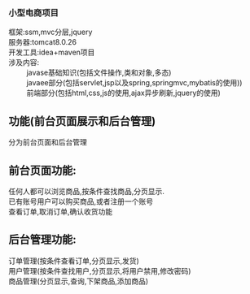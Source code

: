 ### 小型电商项目
框架:ssm,mvc分层,jquery<br/>
服务器:tomcat8.0.26<br/>
开发工具:idea+maven项目<br/>
涉及内容:<br>
&nbsp;&nbsp;&nbsp;&nbsp;&nbsp;&nbsp;&nbsp;&nbsp;
javase基础知识(包括文件操作,类和对象,多态)<br/>
&nbsp;&nbsp;&nbsp;&nbsp;&nbsp;&nbsp;&nbsp;&nbsp;
javaee部分(包括servlet,jsp以及spring,springmvc,mybatis的使用))<br/>
&nbsp;&nbsp;&nbsp;&nbsp;&nbsp;&nbsp;&nbsp;&nbsp;
前端部分(包括html,css,js的使用,ajax异步刷新,jquery的使用)<br/>
## 功能(前台页面展示和后台管理)
分为前台页面和后台管理<br/>
## 前台页面功能:<br/>
任何人都可以浏览商品,按条件查找商品,分页显示.<br/>
已有账号用户可以购买商品,或者注册一个账号<br/>
查看订单,取消订单,确认收货功能<br/>
## 后台管理功能:
订单管理(按条件查看订单,分页显示,发货)<br/>
用户管理(按条件查找用户,分页显示,将用户禁用,修改密码)<br/>
商品管理(分页显示,查询,下架商品,添加商品)


